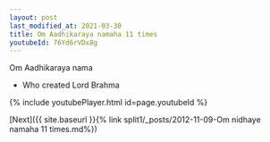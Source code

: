 ```yaml
---
layout: post
last_modified_at: 2021-03-30
title: Om Aadhikaraya namaha 11 times
youtubeId: 76Yd6rVDx8g
---
```

 
 
Om Aadhikaraya nama 
 
 -  Who created Lord Brahma 
 
  
 
  
 
 
 
 
 
 


{% include youtubePlayer.html id=page.youtubeId %}
 
[Next]({{ site.baseurl }}{% link  split1/_posts/2012-11-09-Om nidhaye namaha 11 times.md%})
 
